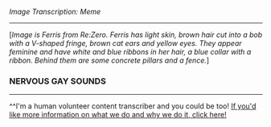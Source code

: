 *Image Transcription: Meme*

---

\[*Image is Ferris from Re:Zero. Ferris has light skin, brown hair cut into a bob with a V-shaped fringe, brown cat ears and yellow eyes. They appear feminine and have white and blue ribbons in her hair, a blue collar with a ribbon. Behind them are some concrete pillars and a fence.*]

### NERVOUS GAY SOUNDS

---

^^I'm&#32;a&#32;human&#32;volunteer&#32;content&#32;transcriber&#32;and&#32;you&#32;could&#32;be&#32;too!&#32;[If&#32;you'd&#32;like&#32;more&#32;information&#32;on&#32;what&#32;we&#32;do&#32;and&#32;why&#32;we&#32;do&#32;it,&#32;click&#32;here!](https://www.reddit.com/r/TranscribersOfReddit/wiki/index)
